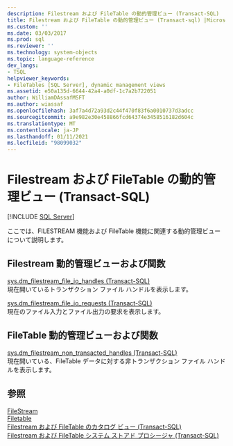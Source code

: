 ```yaml
---
description: Filestream および FileTable の動的管理ビュー (Transact-SQL)
title: Filestream および FileTable の動的管理ビュー (Transact-sql) |Microsoft Docs
ms.custom: ''
ms.date: 03/03/2017
ms.prod: sql
ms.reviewer: ''
ms.technology: system-objects
ms.topic: language-reference
dev_langs:
- TSQL
helpviewer_keywords:
- FileTables [SQL Server], dynamic management views
ms.assetid: e50a135d-6644-42a4-a0df-1c7a2b722051
author: WilliamDAssafMSFT
ms.author: wiassaf
ms.openlocfilehash: 3af7a4d72a93d2c44f470f83f6a0010737d3adcc
ms.sourcegitcommit: a9e982e30e458866fcd64374e3458516182d604c
ms.translationtype: MT
ms.contentlocale: ja-JP
ms.lasthandoff: 01/11/2021
ms.locfileid: "98099032"
---
```

# <a name="filestream-and-filetable-dynamic-management-views-transact-sql"></a>Filestream および FileTable の動的管理ビュー (Transact-SQL)
[!INCLUDE [SQL Server](../../includes/applies-to-version/sqlserver.md)]

  ここでは、FILESTREAM 機能および FileTable 機能に関連する動的管理ビューについて説明します。  
  
## <a name="filestream-dynamic-management-views-and-functions"></a>Filestream 動的管理ビューおよび関数  
 [sys.dm_filestream_file_io_handles &#40;Transact-SQL&#41;](../../relational-databases/system-dynamic-management-views/sys-dm-filestream-file-io-handles-transact-sql.md)  
 現在開いているトランザクション ファイル ハンドルを表示します。  
  
 [sys.dm_filestream_file_io_requests &#40;Transact-SQL&#41;](../../relational-databases/system-dynamic-management-views/sys-dm-filestream-file-io-requests-transact-sql.md)  
 現在のファイル入力とファイル出力の要求を表示します。  
  
## <a name="filetable-dynamic-management-views-and-functions"></a>FileTable 動的管理ビューおよび関数  
 [sys.dm_filestream_non_transacted_handles &#40;Transact-SQL&#41;](../../relational-databases/system-dynamic-management-views/sys-dm-filestream-non-transacted-handles-transact-sql.md)  
 現在開いている、FileTable データに対する非トランザクション ファイル ハンドルを表示します。  

## <a name="see-also"></a>参照
[FileStream](../../relational-databases/blob/filestream-sql-server.md)
<br>[Filetable](../../relational-databases/blob/filetables-sql-server.md)
<br>[Filestream および FileTable のカタログ ビュー (Transact-SQL)](../system-catalog-views/filestream-and-filetable-catalog-views-transact-sql.md)
<br>[Filestream および FileTable システム ストアド プロシージャ (Transact-SQL)](../system-stored-procedures/filestream-and-filetable-system-stored-procedures.md)
  
